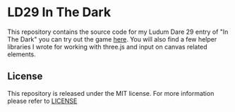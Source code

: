 # LD29 In The Dark #

This repository contains the source code for my Ludum Dare 29 entry of "In The Dark" you can try out the game [here](http://catlinman.com/games/ld29). You will also find a few helper libraries I wrote for working with three.js and input on canvas related elements.

## License ##

This repository is released under the MIT license. For more information please refer to [LICENSE](https://github.com/Catlinman/InTheDark/blob/master/LICENSE)
